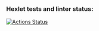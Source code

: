 ### Hexlet tests and linter status:
[![Actions Status](https://github.com/ola-9/layout-designer-project-59/workflows/hexlet-check/badge.svg)](https://github.com/ola-9/layout-designer-project-59/actions)